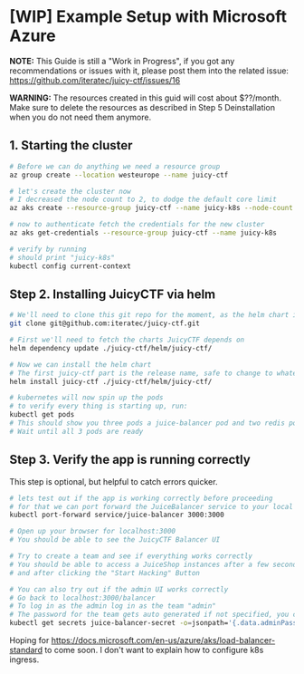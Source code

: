 # [WIP] Example Setup with Microsoft Azure

**NOTE:** This Guide is still a "Work in Progress", if you got any recommendations or issues with it, please post them into the related issue: https://github.com/iteratec/juicy-ctf/issues/16

**WARNING:** The resources created in this guid will cost about \$??/month.
Make sure to delete the resources as described in Step 5 Deinstallation when you do not need them anymore.

## 1. Starting the cluster

```sh
# Before we can do anything we need a resource group
az group create --location westeurope --name juicy-ctf

# let's create the cluster now
# I decreased the node count to 2, to dodge the default core limit
az aks create --resource-group juicy-ctf --name juicy-k8s --node-count 2

# now to authenticate fetch the credentials for the new cluster
az aks get-credentials --resource-group juicy-ctf --name juicy-k8s

# verify by running
# should print "juicy-k8s"
kubectl config current-context
```

## Step 2. Installing JuicyCTF via helm

```bash
# We'll need to clone this git repo for the moment, as the helm chart isn't pushed to any registry
git clone git@github.com:iteratec/juicy-ctf.git

# First we'll need to fetch the charts JuicyCTF depends on
helm dependency update ./juicy-ctf/helm/juicy-ctf/

# Now we can install the helm chart
# The first juicy-ctf part is the release name, safe to change to whatever you like, but the examples in the guide are written for 'juicy-ctf'
helm install juicy-ctf ./juicy-ctf/helm/juicy-ctf/

# kubernetes will now spin up the pods
# to verify every thing is starting up, run:
kubectl get pods
# This should show you three pods a juice-balancer pod and two redis pods
# Wait until all 3 pods are ready
```

## Step 3. Verify the app is running correctly

This step is optional, but helpful to catch errors quicker.

```bash
# lets test out if the app is working correctly before proceeding
# for that we can port forward the JuiceBalancer service to your local machine
kubectl port-forward service/juice-balancer 3000:3000

# Open up your browser for localhost:3000
# You should be able to see the JuicyCTF Balancer UI

# Try to create a team and see if everything works correctly
# You should be able to access a JuiceShop instances after a few seconds after creating a team,
# and after clicking the "Start Hacking" Button

# You can also try out if the admin UI works correctly
# Go back to localhost:3000/balancer
# To log in as the admin log in as the team "admin"
# The password for the team gets auto generated if not specified, you can extract it from the kubernetes secret:
kubectl get secrets juice-balancer-secret -o=jsonpath='{.data.adminPassword}' | base64 --decode
```

Hoping for https://docs.microsoft.com/en-us/azure/aks/load-balancer-standard to come soon. I don't want to explain how to configure k8s ingress.
